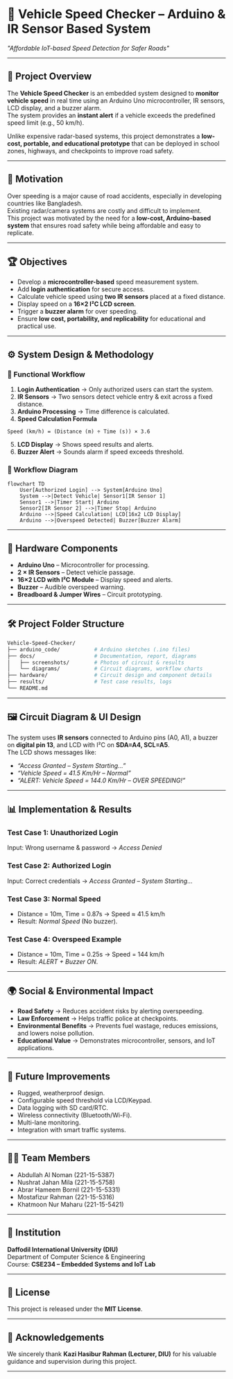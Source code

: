 # 🚗 Vehicle Speed Checker – Arduino & IR Sensor Based System

*"Affordable IoT-based Speed Detection for Safer Roads"*

---

## 📌 Project Overview
The **Vehicle Speed Checker** is an embedded system designed to **monitor vehicle speed** in real time using an Arduino Uno microcontroller, IR sensors, LCD display, and a buzzer alarm.  
The system provides an **instant alert** if a vehicle exceeds the predefined speed limit (e.g., 50 km/h).  

Unlike expensive radar-based systems, this project demonstrates a **low-cost, portable, and educational prototype** that can be deployed in school zones, highways, and checkpoints to improve road safety.

---

## 🎯 Motivation
Over speeding is a major cause of road accidents, especially in developing countries like Bangladesh.  
Existing radar/camera systems are costly and difficult to implement.  
This project was motivated by the need for a **low-cost, Arduino-based system** that ensures road safety while being affordable and easy to replicate.

---

## 🏆 Objectives
- Develop a **microcontroller-based** speed measurement system.  
- Add **login authentication** for secure access.  
- Calculate vehicle speed using **two IR sensors** placed at a fixed distance.  
- Display speed on a **16×2 I²C LCD screen**.  
- Trigger a **buzzer alarm** for over speeding.  
- Ensure **low cost, portability, and replicability** for educational and practical use.  

---

## ⚙️ System Design & Methodology

### 🔑 Functional Workflow
1. **Login Authentication** → Only authorized users can start the system.  
2. **IR Sensors** → Two sensors detect vehicle entry & exit across a fixed distance.  
3. **Arduino Processing** → Time difference is calculated.  
4. **Speed Calculation Formula**  

```
Speed (km/h) = (Distance (m) ÷ Time (s)) × 3.6
```

5. **LCD Display** → Shows speed results and alerts.  
6. **Buzzer Alert** → Sounds alarm if speed exceeds threshold.  

### 🔄 Workflow Diagram
```mermaid
flowchart TD
    User[Authorized Login] --> System[Arduino Uno]
    System -->|Detect Vehicle| Sensor1[IR Sensor 1]
    Sensor1 -->|Timer Start| Arduino
    Sensor2[IR Sensor 2] -->|Timer Stop| Arduino
    Arduino -->|Speed Calculation| LCD[16x2 LCD Display]
    Arduino -->|Overspeed Detected| Buzzer[Buzzer Alarm]
```

---

## 🔩 Hardware Components
- **Arduino Uno** – Microcontroller for processing.  
- **2 × IR Sensors** – Detect vehicle passage.  
- **16×2 LCD with I²C Module** – Display speed and alerts.  
- **Buzzer** – Audible overspeed warning.  
- **Breadboard & Jumper Wires** – Circuit prototyping.  

---

## 🛠️ Project Folder Structure

```bash
Vehicle-Speed-Checker/
├── arduino_code/           # Arduino sketches (.ino files)
├── docs/                   # Documentation, report, diagrams
│   ├── screenshots/        # Photos of circuit & results
│   └── diagrams/           # Circuit diagrams, workflow charts
├── hardware/               # Circuit design and component details
├── results/                # Test case results, logs
└── README.md
```

---

## 🖼️ Circuit Diagram & UI Design
The system uses **IR sensors** connected to Arduino pins (A0, A1), a buzzer on **digital pin 13**, and LCD with I²C on **SDA=A4, SCL=A5**.  
The LCD shows messages like:  

- *“Access Granted – System Starting…”*  
- *“Vehicle Speed = 41.5 Km/Hr – Normal”*  
- *“ALERT: Vehicle Speed = 144.0 Km/Hr – OVER SPEEDING!”*  

---

## 📊 Implementation & Results

### Test Case 1: Unauthorized Login  
Input: Wrong username & password → *Access Denied*  

### Test Case 2: Authorized Login  
Input: Correct credentials → *Access Granted – System Starting…*  

### Test Case 3: Normal Speed  
- Distance = 10m, Time = 0.87s → Speed ≈ 41.5 km/h  
- Result: *Normal Speed* (No buzzer).  

### Test Case 4: Overspeed Example  
- Distance = 10m, Time = 0.25s → Speed = 144 km/h  
- Result: *ALERT + Buzzer ON*.  

---

## 🌍 Social & Environmental Impact
- **Road Safety** → Reduces accident risks by alerting overspeeding.  
- **Law Enforcement** → Helps traffic police at checkpoints.  
- **Environmental Benefits** → Prevents fuel wastage, reduces emissions, and lowers noise pollution.  
- **Educational Value** → Demonstrates microcontroller, sensors, and IoT applications.  

---

## 🚀 Future Improvements
- Rugged, weatherproof design.  
- Configurable speed threshold via LCD/Keypad.  
- Data logging with SD card/RTC.  
- Wireless connectivity (Bluetooth/Wi-Fi).  
- Multi-lane monitoring.  
- Integration with smart traffic systems.  

---

## 👨‍💻 Team Members
- Abdullah Al Noman (221-15-5387)  
- Nushrat Jahan Mila (221-15-5758)  
- Abrar Hameem Bornil (221-15-5331)  
- Mostafizur Rahman (221-15-5316)  
- Khatmoon Nur Maharu (221-15-5421)  

---

## 🏫 Institution
**Daffodil International University (DIU)**  
Department of Computer Science & Engineering  
Course: **CSE234 – Embedded Systems and IoT Lab**  

---

## 📜 License
This project is released under the **MIT License**.  

---

## 🙌 Acknowledgements
We sincerely thank **Kazi Hasibur Rahman (Lecturer, DIU)** for his valuable guidance and supervision during this project.  

---
